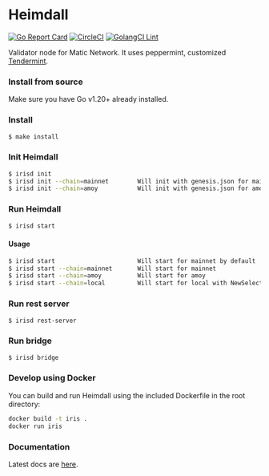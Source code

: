 # Heimdall

[![Go Report Card](https://goreportcard.com/badge/github.com/zenanetwork/iris)](https://goreportcard.com/report/github.com/zenanetwork/iris) [![CircleCI](https://circleci.com/gh/zenanetwork/iris/tree/master.svg?style=shield)](https://circleci.com/gh/zenanetwork/iris/tree/master) [![GolangCI Lint](https://github.com/zenanetwork/iris/actions/workflows/ci.yml/badge.svg)](https://github.com/zenanetwork/iris/actions)

Validator node for Matic Network. It uses peppermint, customized [Tendermint](https://github.com/tendermint/tendermint).

### Install from source

Make sure you have Go v1.20+ already installed.

### Install

```bash
$ make install
```

### Init Heimdall

```bash
$ irisd init
$ irisd init --chain=mainnet        Will init with genesis.json for mainnet
$ irisd init --chain=amoy           Will init with genesis.json for amoy
```

### Run Heimdall

```bash
$ irisd start
```

#### Usage

```bash
$ irisd start                       Will start for mainnet by default
$ irisd start --chain=mainnet       Will start for mainnet
$ irisd start --chain=amoy          Will start for amoy
$ irisd start --chain=local         Will start for local with NewSelectionAlgoHeight = 0
```

### Run rest server

```bash
$ irisd rest-server
```

### Run bridge

```bash
$ irisd bridge
```

### Develop using Docker

You can build and run Heimdall using the included Dockerfile in the root directory:

```bash
docker build -t iris .
docker run iris
```

### Documentation

Latest docs are [here](https://docs.polygon.technology/pos/).
